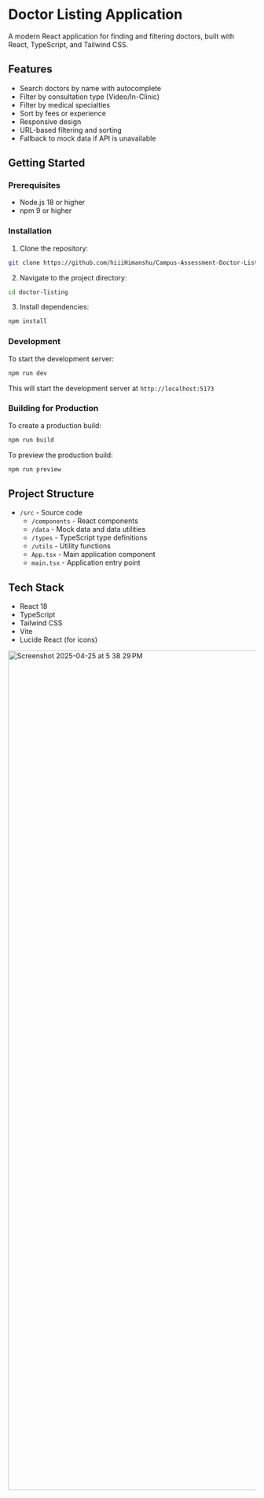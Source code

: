 # Doctor Listing Application

A modern React application for finding and filtering doctors, built with React, TypeScript, and Tailwind CSS.

## Features

- Search doctors by name with autocomplete
- Filter by consultation type (Video/In-Clinic)
- Filter by medical specialties
- Sort by fees or experience
- Responsive design
- URL-based filtering and sorting
- Fallback to mock data if API is unavailable

## Getting Started

### Prerequisites

- Node.js 18 or higher
- npm 9 or higher

### Installation

1. Clone the repository:
```bash
git clone https://github.com/hiiiHimanshu/Campus-Assessment-Doctor-Listing-Page-by-Himanshu-Gupta-RA2211027010136-.git
```

2. Navigate to the project directory:
```bash
cd doctor-listing
```

3. Install dependencies:
```bash
npm install
```

### Development

To start the development server:

```bash
npm run dev
```

This will start the development server at `http://localhost:5173`

### Building for Production

To create a production build:

```bash
npm run build
```

To preview the production build:

```bash
npm run preview
```

## Project Structure

- `/src` - Source code
  - `/components` - React components
  - `/data` - Mock data and data utilities
  - `/types` - TypeScript type definitions
  - `/utils` - Utility functions
  - `App.tsx` - Main application component
  - `main.tsx` - Application entry point

## Tech Stack

- React 18
- TypeScript
- Tailwind CSS
- Vite
- Lucide React (for icons)


<img width="1710" alt="Screenshot 2025-04-25 at 5 38 29 PM" src="https://github.com/user-attachments/assets/9aa36761-c7d9-4175-8781-afb5193e0b17" />

